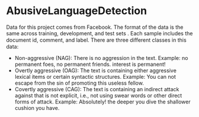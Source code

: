 # AbusiveLanguageDetection
Data for this project comes from Facebook. The format of the data is the same across training, development, and test sets . Each sample includes the document id, comment, and label. There are three diﬀerent classes in this data:
- Non-aggressive (NAG): There is no aggression in the text. Example: no permanent foes, no permanent friends. interest is permanent! 
- Overtly aggressive (OAG): The text is containing either aggressive lexical items or certain syntactic structures. Example: You can not escape from the sin of promoting this useless fellow. 
- Covertly aggressive (CAG): The text is containing an indirect attack against that is not explicit, i.e., not using swear words or other direct forms of attack. Example: Absolutely! the deeper you dive the shallower cushion you have.
